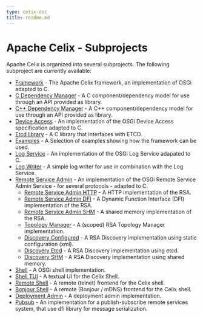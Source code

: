```yaml
---
type: celix-doc
title: readme.md
---
```



<!--
Licensed to the Apache Software Foundation (ASF) under one or more
contributor license agreements.  See the NOTICE file distributed with
this work for additional information regarding copyright ownership.
The ASF licenses this file to You under the Apache License, Version 2.0
(the "License"); you may not use this file except in compliance with
the License.  You may obtain a copy of the License at
   
    http://www.apache.org/licenses/LICENSE-2.0

Unless required by applicable law or agreed to in writing, software
distributed under the License is distributed on an "AS IS" BASIS,
WITHOUT WARRANTIES OR CONDITIONS OF ANY KIND, either express or implied.
See the License for the specific language governing permissions and
limitations under the License.
-->

# Apache Celix - Subprojects

Apache Celix is organized into several subprojects. The following subproject are currently available:

* [Framework](https://github.com/apache/celix/tree/rel/celix-2.1.0/framework) - The Apache Celix framework, an implementation of OSGi adapted to C.
* [C Dependency Manager](../../dependency_manager/readme.md) - A C component/dependency model for use through an API provided as library.
* [C++ Dependency Manager](../../dependency_manager_cxx/readme.md) - A C++ component/dependency model for use through an API provided as library.
* [Device Access](../../device_access/README.md) - An implementation of the OSGi Device Access specification adapted to C.
* [Etcd library](../../etcdlib/README.md) - A C library that interfaces with ETCD. 
* [Examples](https://github.com/apache/celix/tree/rel/celix-2.1.0/examples) - A Selection of examples showing how the framework can be used.
* [Log Service](../../log_service/README.md) - An implementation of the OSGi Log Service adapated to C.
* [Log Writer](../../log_writer/README.md) - A simple log writer for use in combination with the Log Service.
* [Remote Service Admin](../../remote_services/README.md) - An implementation of the OSGi Remote Service Admin Service - for several protocols - adapted to C.
    * [Remote Service Admin HTTP](https://github.com/apache/celix/tree/rel/celix-2.1.0/remote_services/remote_service_admin_http) - A HTTP implementation of the RSA.
    * [Remote Service Admin DFI](https://github.com/apache/celix/tree/rel/celix-2.1.0/remote_services/remote_service_admin_dfi) - A Dynamic Function Interface (DFI) implementation of the RSA.
    * [Remote Service Admin SHM](https://github.com/apache/celix/tree/rel/celix-2.1.0/remote_services/remote_service_admin_shm) - A shared memory implementation of the RSA.
    * [Topology Manager](../../remote_services/topology_manager/README.md) - A (scoped) RSA Topology Manager implementation. 
    * [Discovery Configured](https://github.com/apache/celix/tree/rel/celix-2.1.0/remote_services/discovery_configured) - A RSA Discovery implementation using static configuration (xml).
    * [Discovery Etcd](../../remote_services/discovery_etcd/README.md) - A RSA Discovery implementation using etcd.
    * [Discovery SHM](https://github.com/apache/celix/tree/rel/celix-2.1.0/remote_services/discovery_shm) - A RSA Discovery implementation using shared memory.
* [Shell](../../shell/README.md) - A OSGi shell implementation.
* [Shell TUI](../../shell_tui/README.md) - A textual UI for the Celix Shell.
* [Remote Shell](../../remote_shell/README.md) - A remote (telnet) frontend for the Celix shell.
* [Bonjour Shell](https://github.com/apache/celix/tree/rel/celix-2.1.0/shell_bonjour) - A remote (Bonjour / mDNS) frontend for the Celix shell.
* [Deployment Admin](../../deployment_admin/README.md) - A deployment admin implementation.
* [Pubsub](../../pubsub/README.md) - An implementation for a publish-subscribe remote services system, that use dfi library for message serialization.
